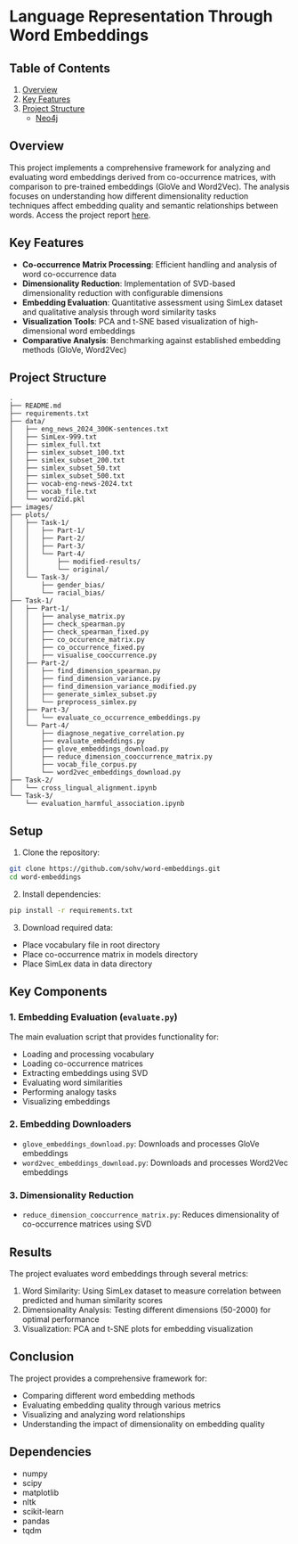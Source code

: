# Language Representation Through Word Embeddings

## Table of Contents
1. [Overview](#Overview)
2. [Key Features](#key-features)
3. [Project Structure](#project-structure)
   - [Neo4j](#neo4j-for-windows)

## Overview
This project implements a comprehensive framework for analyzing and evaluating word embeddings derived from co-occurrence matrices, with comparison to pre-trained embeddings (GloVe and Word2Vec). The analysis focuses on understanding how different dimensionality reduction techniques affect embedding quality and semantic relationships between words. Access the project report [here](https://drive.google.com/file/d/1arvF6EAzD143_SfyVrheGsgBo-Djt71P/view?usp=sharing).

## Key Features
- **Co-occurrence Matrix Processing**: Efficient handling and analysis of word co-occurrence data
- **Dimensionality Reduction**: Implementation of SVD-based dimensionality reduction with configurable dimensions
- **Embedding Evaluation**: Quantitative assessment using SimLex dataset and qualitative analysis through word similarity tasks
- **Visualization Tools**: PCA and t-SNE based visualization of high-dimensional word embeddings
- **Comparative Analysis**: Benchmarking against established embedding methods (GloVe, Word2Vec)

## Project Structure

```
.
├── README.md
├── requirements.txt
├── data/
│   ├── eng_news_2024_300K-sentences.txt
│   ├── SimLex-999.txt
│   ├── simlex_full.txt
│   ├── simlex_subset_100.txt
│   ├── simlex_subset_200.txt
│   ├── simlex_subset_50.txt
│   ├── simlex_subset_500.txt
│   ├── vocab-eng-news-2024.txt
│   ├── vocab_file.txt
│   └── word2id.pkl
├── images/
├── plots/
│   ├── Task-1/
│   │   ├── Part-1/
│   │   ├── Part-2/
│   │   ├── Part-3/
│   │   └── Part-4/
│   │       ├── modified-results/
│   │       └── original/
│   └── Task-3/
│       ├── gender_bias/
│       └── racial_bias/
├── Task-1/
│   ├── Part-1/
│   │   ├── analyse_matrix.py
│   │   ├── check_spearman.py
│   │   ├── check_spearman_fixed.py
│   │   ├── co_occurence_matrix.py
│   │   ├── co_occurrence_fixed.py
│   │   ├── visualise_cooccurrence.py
│   ├── Part-2/
│   │   ├── find_dimension_spearman.py
│   │   ├── find_dimension_variance.py
│   │   ├── find_dimension_variance_modified.py
│   │   ├── generate_simlex_subset.py
│   │   └── preprocess_simlex.py
│   ├── Part-3/
│   │   └── evaluate_co_occurrence_embeddings.py
│   └── Part-4/
│       ├── diagnose_negative_correlation.py
│       ├── evaluate_embeddings.py
│       ├── glove_embeddings_download.py
│       ├── reduce_dimension_cooccurrence_matrix.py
│       ├── vocab_file_corpus.py
│       └── word2vec_embeddings_download.py
├── Task-2/
│   └── cross_lingual_alignment.ipynb
└── Task-3/
    └── evaluation_harmful_association.ipynb
```

## Setup

1. Clone the repository:
```bash
git clone https://github.com/sohv/word-embeddings.git
cd word-embeddings
```

2. Install dependencies:
```bash
pip install -r requirements.txt
```

3. Download required data:
- Place vocabulary file in root directory
- Place co-occurrence matrix in models directory
- Place SimLex data in data directory

## Key Components

### 1. Embedding Evaluation (`evaluate.py`)
The main evaluation script that provides functionality for:
- Loading and processing vocabulary
- Loading co-occurrence matrices
- Extracting embeddings using SVD
- Evaluating word similarities
- Performing analogy tasks
- Visualizing embeddings

### 2. Embedding Downloaders
- `glove_embeddings_download.py`: Downloads and processes GloVe embeddings
- `word2vec_embeddings_download.py`: Downloads and processes Word2Vec embeddings

### 3. Dimensionality Reduction
- `reduce_dimension_cooccurrence_matrix.py`: Reduces dimensionality of co-occurrence matrices using SVD

## Results

The project evaluates word embeddings through several metrics:
1. Word Similarity: Using SimLex dataset to measure correlation between predicted and human similarity scores
2. Dimensionality Analysis: Testing different dimensions (50-2000) for optimal performance
3. Visualization: PCA and t-SNE plots for embedding visualization

## Conclusion

The project provides a comprehensive framework for:
- Comparing different word embedding methods
- Evaluating embedding quality through various metrics
- Visualizing and analyzing word relationships
- Understanding the impact of dimensionality on embedding quality

## Dependencies

- numpy
- scipy
- matplotlib
- nltk
- scikit-learn
- pandas
- tqdm

